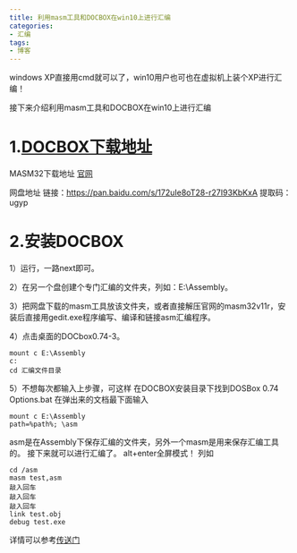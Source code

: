 ```yaml
---
title: 利用masm工具和DOCBOX在win10上进行汇编
categories: 
- 汇编
tags: 
- 博客
---
```

windows XP直接用cmd就可以了，win10用户也可也在虚拟机上装个XP进行汇编！

接下来介绍利用masm工具和DOCBOX在win10上进行汇编

# 1.[DOCBOX下载地址](https://www.dosbox.com/download.php?main=1)

MASM32下载地址
[官网](http://www.masm32.com/)

网盘地址
链接：https://pan.baidu.com/s/172uIe8oT28-r27I93KbKxA 
提取码：ugyp 

# 2.安装DOCBOX

1）运行，一路next即可。

2）在另一个盘创建个专门汇编的文件夹，列如：E:\Assembly。

3）把网盘下载的masm工具放该文件夹，或者直接解压官网的masm32v11r，安装后直接用gedit.exe程序编写、编译和链接asm汇编程序。

4）点击桌面的DOCbox0.74-3。

```
mount c E:\Assembly
c:
cd 汇编文件目录
```
5）不想每次都输入上步骤，可这样
在DOCBOX安装目录下找到DOSBox 0.74 Options.bat
在弹出来的文档最下面输入

```
mount c E:\Assembly
path=%path%; \asm
```
asm是在Assembly下保存汇编的文件夹，另外一个masm是用来保存汇编工具的。
接下来就可以进行汇编了。
alt+enter全屏模式！
列如

```
cd /asm
masm test,asm
敲入回车
敲入回车
敲入回车
link test.obj
debug test.exe
```
详情可以参考[传送门](https://blog.csdn.net/YuzuruHanyu/article/details/80287419)